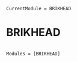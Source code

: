 ```@meta
CurrentModule = BRIKHEAD
```

# BRIKHEAD

```@index
```

```@autodocs
Modules = [BRIKHEAD]
```
